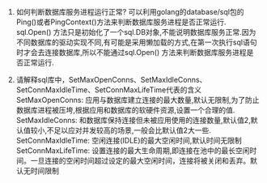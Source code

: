 1. 如何判断数据库服务进程运行正常?
   可以利用golang的database/sql包的Ping()或者PingContext()方法来判断数据库服务进程是否正常运行.
   sql.Open()
   方法只是初始化了一个sql.DB对象,不能说明数据库服务正常.因为不同数据库的驱动实现不同,有可能是采用懒加载的方式,在第一次执行sql语句时才会去连接数据库,所以不能通过sql.Open()
   方法来判断数据库服务进程是否正常运行.


2. 请解释sql库中，SetMaxOpenConns、SetMaxIdleConns、SetConnMaxIdleTime、SetConnMaxLifeTime代表的含义
   SetMaxOpenConns: 应用与数据库建立连接的最大数量,默认无限制,为了防止数据库进程被压垮,根据应用和数据库的软硬件资源,设置一个合理的值.
   SetMaxIdleConns: 和数据库保持连接但未被应用使用的连接数量,默认值2,默认值较小,不足以应对并发较高的场景,一般会比默认值2大一些.
   SetConnMaxIdleTime: 空闲连接(IDLE)的最大空闲时间,默认时间无限制
   SetConnMaxLifeTime: 设置连接的最大生命周期,即连接在池中的最长空闲时间。一旦连接的空闲时间超过设定的最大空闲时间，连接将被关闭和丢弃。默认无时间限制